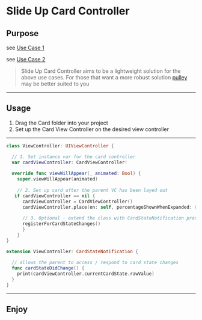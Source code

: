 # Slide Up Card Controller
## Purpose
see [Use Case 1](https://stackoverflow.com/questions/37967555/how-can-i-mimic-the-bottom-sheet-from-the-maps-app)

see [Use Case 2](https://www.raywenderlich.com/221-recreating-the-apple-music-now-playing-transition)

> Slide Up Card Controller aims to be a lightweight solution for the above use cases. For those that want a more robust solution [pulley](https://cocoapods.org/pods/Pulley) may be better suited to you

----
## Usage
1. Drag the Card folder into your project
2. Set up the Card View Controller on the desired view controller

----


```swift
class ViewController: UIViewController {

  // 1. Set instance var for the card controller
  var cardViewController: CardViewController!
  
  override func viewWillAppear(_ animated: Bool) {
    super.viewWillAppear(animated)
    
    // 2. Set up card after the parent VC has been layed out
   if cardViewController == nil {
      cardViewController = CardViewController()
      cardViewController.place(on: self, percentageShownWhenExpanded: 0.7)
      
      // 3. Optional - extend the class with CardStateNotification protocol
      registerForCardStateChanges()
      }
    }
}

extension ViewController: CardStateNotification {
  
  // allows the parent to access / respond to card state changes
  func cardStateDidChange() {
    print(cardViewController.currentCardState.rawValue)
  }
}
```

----
## Enjoy

